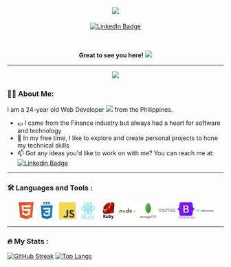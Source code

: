 <div id="header" align="center">
  <img src="https://media.giphy.com/media/qgQUggAC3Pfv687qPC/giphy.gif" width="40%"/>
</div>
<br>

<div id="badges" align="center">
  <a href="https://www.linkedin.com/in/jireh-battung/">
    <img src="https://img.shields.io/badge/LinkedIn-blue?style=for-the-badge&logo=linkedin&logoColor=white" alt="LinkedIn Badge"/>
  </a>
</div>
<br>

<div align="center">
  <img src="https://komarev.com/ghpvc/?username=jgbattung&style=flat-square&color=blue" alt=""/>
</div>

<div align="center">
  <p>
    <b>Great to see you here!</b>
    <img src="https://media.giphy.com/media/hvRJCLFzcasrR4ia7z/giphy.gif" width="30px"/>
  </p>
</div>

---
<div align="center">
  <img src="https://media.giphy.com/media/h408T6Y5GfmXBKW62l/giphy.gif" width="20%"/>
</div>

### :man_technologist: About Me: 

I am a 24-year old Web Developer <img src="https://media.giphy.com/media/bGgsc5mWoryfgKBx1u/giphy.gif" width="30"> from the Philippines.
- :euro: I came from the Finance industry but always had a heart for software and technology
- :brain: In my free time, I like to explore and create personal projects to hone my technical skills
- 📫 Got any ideas you'd like to work on with me? You can reach me at: [![Linkedin Badge](https://img.shields.io/badge/-LinkedIn-blue?style=flat&logo=Linkedin&logoColor=white)](https://www.linkedin.com/in/jireh-battung/)

---
### :hammer_and_wrench: Languages and Tools :

<div align="center">
    <img src="https://github.com/devicons/devicon/blob/master/icons/html5/html5-original.svg" title="HTML5" alt="HTML" width="40" height="40"/>&nbsp;
    <img src="https://github.com/devicons/devicon/blob/master/icons/css3/css3-plain-wordmark.svg"  title="CSS3" alt="CSS" width="40" height="40"/>&nbsp;
    <img src="https://github.com/devicons/devicon/blob/master/icons/javascript/javascript-original.svg" title="JavaScript" alt="JavaScript" width="40" height="40"/>&nbsp;
    <img src="https://github.com/devicons/devicon/blob/master/icons/react/react-original-wordmark.svg" title="React" alt="React" width="40" height="40"/>&nbsp;
    <img src="https://github.com/devicons/devicon/blob/master/icons/ruby/ruby-original-wordmark.svg" title="Git" **alt="Git" width="40" height="40"/>
    <img src="https://github.com/devicons/devicon/blob/master/icons/nodejs/nodejs-original-wordmark.svg" title="NodeJS" alt="NodeJS" width="40" height="40"/>&nbsp;
    <img src="https://github.com/devicons/devicon/blob/master/icons/mongodb/mongodb-original-wordmark.svg" title="Git" **alt="Git" width="40" height="40"/>
    <img src="https://github.com/devicons/devicon/blob/master/icons/express/express-original-wordmark.svg" title="Git" **alt="Git" width="40" height="40"/>
    <img src="https://github.com/devicons/devicon/blob/master/icons/bootstrap/bootstrap-original-wordmark.svg" title="Git" **alt="Git" width="40" height="40"/>
    <img src="https://github.com/devicons/devicon/blob/master/icons/tailwindcss/tailwindcss-original-wordmark.svg" title="Git" **alt="Git" width="40" height="40"/>
</div>

---

### :fire: My Stats :
  [![GitHub Streak](https://github-readme-streak-stats.herokuapp.com?user=jgbattung&theme=dark&background=000000)](https://git.io/streak-stats)
  [![Top Langs](https://github-readme-stats.vercel.app/api/top-langs/?username=jgbattung&layout=compact&theme=vision-friendly-dark)](https://github.com/anuraghazra/github-readme-stats)

<!--
**jgbattung/jgbattung** is a ✨ _special_ ✨ repository because its `README.md` (this file) appears on your GitHub profile.

Here are some ideas to get you started:

- 🔭 I’m currently working on ...
- 🌱 I’m currently learning ...
- 👯 I’m looking to collaborate on ...
- 🤔 I’m looking for help with ...
- 💬 Ask me about ...
- 📫 How to reach me: ...
- 😄 Pronouns: ...
- ⚡ Fun fact: ...
-->
